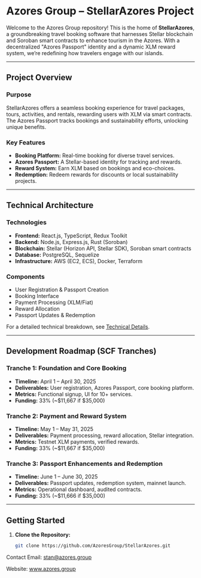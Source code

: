 # Azores Group – StellarAzores Project

Welcome to the Azores Group repository! This is the home of **StellarAzores**, a groundbreaking travel booking software that harnesses Stellar blockchain and Soroban smart contracts to enhance tourism in the Azores. With a decentralized "Azores Passport" identity and a dynamic XLM reward system, we’re redefining how travelers engage with our islands.

---

## Project Overview

### Purpose
StellarAzores offers a seamless booking experience for travel packages, tours, activities, and rentals, rewarding users with XLM via smart contracts. The Azores Passport tracks bookings and sustainability efforts, unlocking unique benefits.

### Key Features
- **Booking Platform:** Real-time booking for diverse travel services.
- **Azores Passport:** A Stellar-based identity for tracking and rewards.
- **Reward System:** Earn XLM based on bookings and eco-choices.
- **Redemption:** Redeem rewards for discounts or local sustainability projects.

---

## Technical Architecture

### Technologies
- **Frontend:** React.js, TypeScript, Redux Toolkit
- **Backend:** Node.js, Express.js, Rust (Soroban)
- **Blockchain:** Stellar (Horizon API, Stellar SDK), Soroban smart contracts
- **Database:** PostgreSQL, Sequelize
- **Infrastructure:** AWS (EC2, ECS), Docker, Terraform

### Components
- User Registration & Passport Creation
- Booking Interface
- Payment Processing (XLM/Fiat)
- Reward Allocation
- Passport Updates & Redemption

For a detailed technical breakdown, see [Technical Details](https://gist.github.com/stanpilev/4625ca4ab4b7fe1ea10653b914839278).

---

## Development Roadmap (SCF Tranches)

### Tranche 1: Foundation and Core Booking
- **Timeline:** April 1 – April 30, 2025
- **Deliverables:** User registration, Azores Passport, core booking platform.
- **Metrics:** Functional signup, UI for 10+ services.
- **Funding:** 33% (~$11,667 if $35,000)

### Tranche 2: Payment and Reward System
- **Timeline:** May 1 – May 31, 2025
- **Deliverables:** Payment processing, reward allocation, Stellar integration.
- **Metrics:** Testnet XLM payments, verified rewards.
- **Funding:** 33% (~$11,667 if $35,000)

### Tranche 3: Passport Enhancements and Redemption
- **Timeline:** June 1 – June 30, 2025
- **Deliverables:** Passport updates, redemption system, mainnet launch.
- **Metrics:** Operational dashboard, audited contracts.
- **Funding:** 33% (~$11,666 if $35,000)

---

## Getting Started
1. **Clone the Repository:**
   ```bash
   git clone https://github.com/AzoresGroup/StellarAzores.git

Contact
Email: stan@azores.group

Website: www.azores.group

